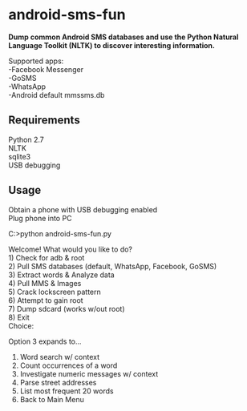 android-sms-fun
====================

 **Dump common Android SMS databases and use the Python Natural Language Toolkit (NLTK) to discover interesting information.**  
  
Supported apps:  
-Facebook Messenger  
-GoSMS  
-WhatsApp  
-Android default mmssms.db  

Requirements
------------
Python 2.7  
NLTK  
sqlite3  
USB debugging  


Usage
-----
Obtain a phone with USB debugging enabled  
Plug phone into PC  

C:\>python android-sms-fun.py  
  
Welcome! What would you like to do?  
         1) Check for adb & root  
         2) Pull SMS databases (default, WhatsApp, Facebook, GoSMS)  
         3) Extract words & Analyze data  
         4) Pull MMS & Images  
         5) Crack lockscreen pattern  
         6) Attempt to gain root  
         7) Dump sdcard (works w/out root)  
         8) Exit  
Choice:  
  
Option 3 expands to...  
1) Word search w/ context  
2) Count occurrences of a word  
3) Investigate numeric messages w/ context  
4) Parse street addresses  
5) List most frequent 20 words  
6) Back to Main Menu  
